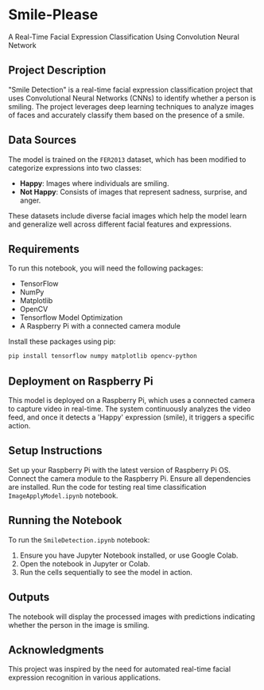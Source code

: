 # Smile-Please
A Real-Time Facial Expression Classification Using Convolution Neural Network

## Project Description
"Smile Detection" is a real-time facial expression classification project that uses Convolutional Neural Networks (CNNs) to identify whether a person is smiling. The project leverages deep learning techniques to analyze images of faces and accurately classify them based on the presence of a smile.

## Data Sources
The model is trained on the `FER2013` dataset, which has been modified to categorize expressions into two classes:
- **Happy**: Images where individuals are smiling.
- **Not Happy**: Consists of images that represent sadness, surprise, and anger.

These datasets include diverse facial images which help the model learn and generalize well across different facial features and expressions.

## Requirements
To run this notebook, you will need the following packages:
- TensorFlow
- NumPy
- Matplotlib
- OpenCV
- Tensorflow Model Optimization
- A Raspberry Pi with a connected camera module

Install these packages using pip:
```bash
pip install tensorflow numpy matplotlib opencv-python
```
## Deployment on Raspberry Pi

This model is deployed on a Raspberry Pi, which uses a connected camera to capture video in real-time. The system continuously analyzes the video feed, and once it detects a 'Happy' expression (smile), it triggers a specific action. 

## Setup Instructions
Set up your Raspberry Pi with the latest version of Raspberry Pi OS.
Connect the camera module to the Raspberry Pi.
Ensure all dependencies are installed.
Run the code for testing real time classification `ImageApplyModel.ipynb` notebook.

## Running the Notebook
To run the `SmileDetection.ipynb` notebook:
1. Ensure you have Jupyter Notebook installed, or use Google Colab.
2. Open the notebook in Jupyter or Colab.
3. Run the cells sequentially to see the model in action.

## Outputs
The notebook will display the processed images with predictions indicating whether the person in the image is smiling.

## Acknowledgments
This project was inspired by the need for automated real-time facial expression recognition in various applications.
